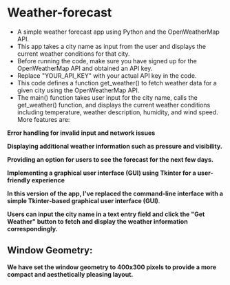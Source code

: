 # Weather-forecast

- A simple weather forecast app using Python and the OpenWeatherMap API. 
- This app takes a city name as input from the user and displays the current weather conditions for that city.
- Before running the code, make sure you have signed up for the OpenWeatherMap API and obtained an API key. 
- Replace "YOUR_API_KEY" with your actual API key in the code.
- This code defines a function get_weather() to fetch weather data for a given city using the OpenWeatherMap API. 
- The main() function takes user input for the city name, calls the get_weather() function, and displays the current weather conditions including temperature, weather description, humidity, and wind speed.
More features are:

**Error handling for invalid input and network issues**

**Displaying additional weather information such as pressure and visibility.**

**Providing an option for users to see the forecast for the next few days.**

**Implementing a graphical user interface (GUI) using Tkinter for a user-friendly experience**

**In this version of the app, I've replaced the command-line interface with a simple Tkinter-based graphical user interface (GUI)**.

**Users can input the city name in a text entry field and click the "Get Weather" button to fetch and display the weather information correspondingly.**


## Window Geometry: 
**We have set the window geometry to 400x300 pixels to provide a more compact and aesthetically pleasing layout.**



